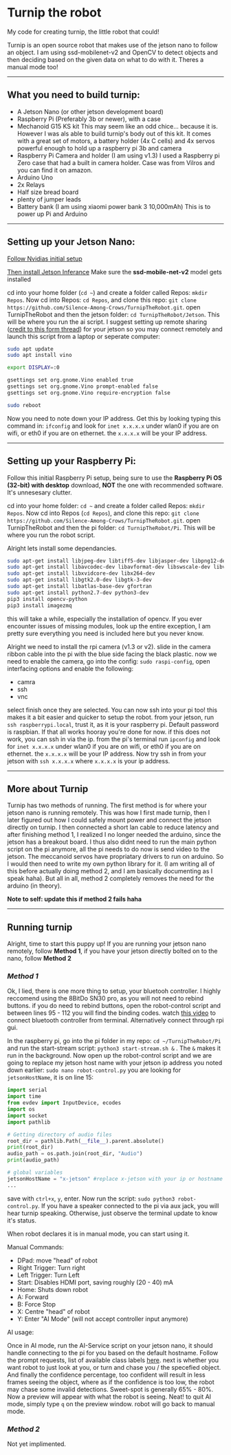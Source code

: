 # Turnip the robot

My code for creating turnip, the little robot that could!

Turnip is an open source robot that makes use of the jetson nano to follow an object. I am using ssd-mobilenet-v2 and OpenCV to detect objects and then deciding based on the given data on what to do with it. Theres a manual mode too!

---

## What you need to build turnip:

- A Jetson Nano (or other jetson development board)
- Raspberry Pi (Preferably 3b or newer), with a case
- Mechanoid G15 KS kit
  This may seem like an odd chice... because it is. However I was als able to build turnip's body out of this kit. It comes with a great set of motors, a battery holder (4x C cells) and 4x servos powerful enough to hold up a raspberry pi 3b and camera
- Raspberry Pi Camera and holder
 (I am using v1.3) I used a Raspberry pi Zero case that had a built in camera holder. Case was from Vilros and you can find it on amazon.
- Arduino Uno
- 2x Relays
- Half size bread board
- plenty of jumper leads
- Battery bank (I am using xiaomi power bank 3 10,000mAh)
  This is to power up Pi and Arduino

---

## Setting up your Jetson Nano:

[Follow Nvidias initial setup](https://developer.nvidia.com/embedded/learn/get-started-jetson-nano-devkit)

[Then install Jetson Inferance](https://github.com/dusty-nv/jetson-inference/blob/master/docs/building-repo-2.md) Make sure the **ssd-mobile-net-v2** model gets installed

cd into your home folder (`cd ~`) and create a folder called Repos: `mkdir Repos`. Now cd into Repos: `cd Repos`, and clone this repo: `git clone https://github.com/Silence-Among-Crows/TurnipTheRobot.git`. open TurnipTheRobot and then the jetson folder: `cd TurnipTheRobot/Jetson`. This will be where you run the ai script. I suggest setting up remote sharing ([credit to this form thread](https://forums.developer.nvidia.com/t/jetson-nano-vnc-headless-connections/77399)) for your jetson so you may connect remotely and launch this script from a laptop or seperate computer:

``` bash
sudo apt update
sudo apt install vino

export DISPLAY=:0

gsettings set org.gnome.Vino enabled true
gsettings set org.gnome.Vino prompt-enabled false
gsettings set org.gnome.Vino require-encryption false

sudo reboot
```

Now you need to note down your IP address. Get this by looking typing this command in: `ifconfig` and look for `inet x.x.x.x` under wlan0 if you are on wifi, or eth0 if you are on ethernet. the `x.x.x.x` will be your IP address.

---

## Setting up your Raspberry Pi:

Follow this initial Raspberry Pi setup, being sure to use the **Raspberry Pi OS (32-bit) with desktop** download, **NOT** the one with recommended software. It's unnesesary clutter.

cd into your home folder: `cd ~` and create a folder called Repos: `mkdir Repos`. Now cd into Repos (`cd Repos`), and clone this repo: `git clone https://github.com/Silence-Among-Crows/TurnipTheRobot.git`. open TurnipTheRobot and then the pi folder: `cd TurnipTheRobot/Pi`. This will be where you run the robot script.

Alright lets install some dependancies. 

``` bash
sudo apt-get install libjpeg-dev libtiff5-dev libjasper-dev libpng12-dev
sudo apt-get install libavcodec-dev libavformat-dev libswscale-dev libv4l-dev
sudo apt-get install libxvidcore-dev libx264-dev
sudo apt-get install libgtk2.0-dev libgtk-3-dev
sudo apt-get install libatlas-base-dev gfortran
sudo apt-get install python2.7-dev python3-dev
pip3 install opencv-python
pip3 install imagezmq
```

this will take a while, especially the installation of opencv. If you ever encounter issues of missing modules, look up the entire exception, I am pretty sure everything you need is included here but you never know.

Alright we need to install the rpi camera (v1.3 or v2). slide in the camera ribbon cable into the pi with the blue side facing the black plastic. now we need to enable the camera, go into the config: `sudo raspi-config`, open interfacing options and enable the following:

- camra
- ssh
- vnc

select finish once they are selected. You can now ssh into your pi too! this makes it a bit easier and quicker to setup the robot. from your jetson, run `ssh raspberrypi.local`, trust it, as it is your raspberry pi. Default password is raspbian. If that all works hooray you're done for now. if this does not work, you can ssh in via the ip. from the pi's terminal run `ipconfig` and look for `inet x.x.x.x` under wlan0 if you are on wifi, or eth0 if you are on ethernet. the `x.x.x.x` will be your IP address. Now try ssh in from your jetson with `ssh x.x.x.x` where `x.x.x.x` is your ip address.

---

## More about Turnip

Turnip has two methods of running. The first method is for where your jetson nano is running remotely. This was how I first made turnip, then I later figured out how I could safely mount power and connect the jetson directly on turnip. I then connected a short lan cable to reduce latency and after finishing method 1, I realized I no longer needed the arduino, since the jetson has a breakout board. I thus also didnt need to run the main python script on the pi anymore, all the pi needs to do now is send video to the jetson. The meccanoid servos have propriatary drivers to run on arduino. So I would then need to write my own python library for it. (I am writing all of this before actually doing method 2, and I am basically documenting as I speak haha). But all in all, method 2 completely removes the need for the arduino (in theory).

**Note to self: update this if method 2 fails haha**

---

## Running turnip

Alright, time to start this puppy up! If you are running your jetson nano remotely, follow **Method 1**, if you have your jetson directly bolted on to the nano, follow **Method 2**

### *Method 1*

Ok, I lied, there is one more thing to setup, your bluetooh controller. I highly reccomend using the 8BitDo SN30 pro, as you will not need to rebind buttons. if you do need to rebind buttons, open the robot-control script and between lines 95 - 112 you will find the binding codes. watch [this video](https://www.youtube.com/watch?v=F5-dV6ULeg8) to connect bluetooth controller from terminal. Alternatively connect through rpi gui.

In the raspberry pi, go into the pi folder in my repo: `cd ~/TurnipTheRobot/Pi` and run the start-stream script: `python3 start-stream.sh &` . The `&` makes it run in the background. Now open up the robot-control script and we are going to replace my jetson host name with your jetson ip address you noted down earlier: `sudo nano robot-control.py` you are looking for `jetsonHostName`, it is on line 15:

``` python
import serial
import time
from evdev import InputDevice, ecodes
import os
import socket
import pathlib

# Getting directory of audio files
root_dir = pathlib.Path(__file__).parent.absolute()
print(root_dir)
audio_path = os.path.join(root_dir, "Audio")
print(audio_path)

# global variables
jetsonHostName = "x-jetson" #replace x-jetson with your ip or hostname
...
```

save with `ctrl+x`, `y`, enter. Now run the script: `sudo python3 robot-control.py`. If you have a speaker connected to the pi via aux jack, you will hear turnip speaking. Otherwise, just observe the terminal update to know it's status.

When robot declares it is in manual mode, you can start using it.

Manual Commands:

- DPad: move "head" of robot
- Right Trigger: Turn right
- Left Trigger: Turn Left
- Start: Disables HDMI port, saving roughly (20 - 40) mA
- Home: Shuts down robot
- A: Forward
- B: Force Stop
- X: Centre "head" of robot
- Y: Enter "AI Mode" (will not accept controller input anymore)

AI usage:

Once in AI mode, run the AI-Service script on your jetson nano, it should handle connecting to the pi for you based on the default hostname. Follow the prompt requests, list of available class labels [here](https://gist.github.com/AruniRC/7b3dadd004da04c80198557db5da4bda). next is whether you want robot to just look at you, or turn and chase you / the specefied object. And finally the confidence percentage, too confident will result in less frames seeing the object, where as if the confidence is too low, the robot may chase some invalid detections. Sweet-spot is generally 65% - 80%. Now a preview will appear with what the robot is seeing. Neat! to quit AI mode, simply type `q` on the preview window. robot will go back to manual mode.

### *Method 2*

Not yet implimented.
